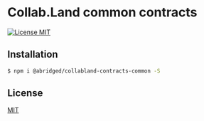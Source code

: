 # Collab.Land common contracts

[![License MIT][license-image]][license-url]

## Installation

```bash
$ npm i @abridged/collabland-contracts-common -S
```

## License

[MIT][license-url]

[license-image]: https://img.shields.io/badge/License-MIT-yellow.svg
[license-url]: https://github.com/abridged/collabland-contracts/blob/master/LICENSE